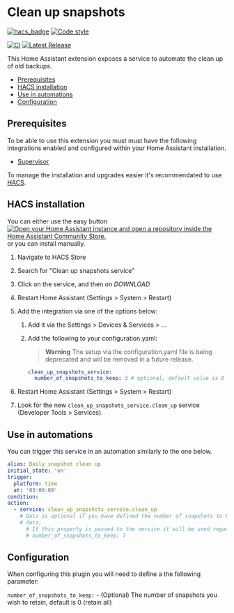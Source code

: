 # Clean up snapshots

[![hacs_badge](https://img.shields.io/badge/HACS-Default-41BDF5.svg?style=for-the-badge)](https://github.com/custom-components/hacs)
[![Code style](https://img.shields.io/badge/code%20style-black-000000.svg?style=for-the-badge)](https://github.com/psf/black)

[![CI](https://img.shields.io/github/actions/workflow/status/tmonck/clean_up_snapshots/ci.yml?style=for-the-badge)](https://github.com/tmonck/clean_up_snapshots/actions/workflows/ci.yml)
[![Latest Release](https://img.shields.io/github/v/release/tmonck/clean_up_snapshots?color=41BDF5&style=for-the-badge)](https://github.com/tmonck/clean_up_snapshots/releases)

This Home Assistant extension exposes a service to automate the clean up of old backups.

<!-- markdown-toc start - Don't edit this section. Run M-x markdown-toc-refresh-toc -->

- [Prerequisites](#prerequisites)
- [HACS installation](#hacs-installation)
- [Use in automations](#use-in-automations)
- [Configuration](#configuration)

<!-- markdown-toc end -->

## Prerequisites

To be able to use this extension you must must have the following integrations enabled and configured within your Home Assistant installation.

- [Supervisor][0]

To manage the installation and upgrades easier it's recommendated to use [HACS][1].

## HACS installation

You can either use the easy button [![Open your Home Assistant instance and open a repository inside the Home Assistant Community Store.](https://my.home-assistant.io/badges/hacs_repository.svg)](https://my.home-assistant.io/redirect/hacs_repository/?owner=tmonck&repository=clean_up_snapshots&category=integration)
or you can install manually.

1. Navigate to HACS Store
2. Search for "Clean up snapshots service"
3. Click on the service, and then on _DOWNLOAD_
4. Restart Home Assistant (Settings > System > Restart)
5. Add the integration via one of the options below:
    1. Add it via the Settings > Devices & Services > ...
    2. Add the following to your configuration.yaml:
        > **Warning**
        > The setup via the configuration.yaml file is being deprecated and will be removed in a future release.

          ```yaml
          clean_up_snapshots_service:
            number_of_snapshots_to_keep: 3 # optional, default value is 0
          ```

6. Restart Home Assistant (Settings > System > Restart)
7. Look for the new `clean_up_snapshots_service.clean_up` service (Developer Tools > Services).

## Use in automations

You can trigger this service in an automation similarly to the one below.

```yaml
alias: Daily snapshot clean up
initial_state: 'on'
trigger:
  platform: time
  at: '03:00:00'
condition:
action:
  - service: clean_up_snapshots_service.clean_up
    # Data is optional if you have defined the number of snapshots to keep in the configuration.yaml.
    # data:
      # If this property is passed to the service it will be used regardless of what you have in the configuration.yaml
      # number_of_snapshots_to_keep: 7
```

## Configuration

When configuring this plugin you will need to define a the following parameter:

`number_of_snapshots_to_keep:` - (Optional) The number of snapshots you wish to retain, default is 0 (retain all)

[0]: https://www.home-assistant.io/integrations/hassio
[1]: https://hacs.xyz/
